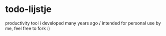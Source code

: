 # todo-lijstje
productivity tool i developed many years ago / intended for personal use by me, feel free to fork :)

